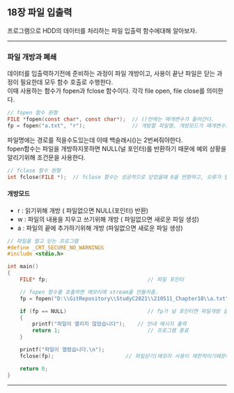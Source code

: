 ## 18장 파일 입출력
프로그램으로 HDD의 데이터를 처리하는 파일 입출력 함수에대해 알아보자.

---------------------------------------------------------------------------

### 파일 개방과 폐쇄
데이터를 입출력하기전에 준비하는 과정이 파일 개방이고, 사용이 끝난 파일은 닫는 과정이 필요한데 모두 함수 호출로 수행한다.<br>
이때 사용하는 함수가 fopen과 fclose 함수이다. 각각 file open, file close를 의미한다.
```C
// fopen 함수 원형
FILE *fopen(const char*, const char*);  // ()안에는 매개변수가 들어간다.
fp = fopen("a.txt", "r");               // 개방할 파일명, 개방모드가 매개변수로 들어간다.
```
파일명에는 경로를 적을수도있는데 이때 백슬래시(\)는 2번써줘야한다.<br>
fopen함수는 파일을 개방하지못하면 NULL(널 포인터)를 반환하기 때문에 예외 상황을 알리기위해 조건문을 사용한다.
```C
// fclose 함수 원형
int fclose(FILE *);  // fclose 함수는 성공적으로 닫았을때 0을 반환하고, 오류가 발생하면 EOF(End Of File)을 반환한다.
```


#### 개방모드
- r : 읽기위해 개방 ( 파일없으면 NULL(포인터) 반환) <br>
- w : 파일의 내용을 지우고 쓰기위해 개방 ( 파일없으면 새로운 파일 생성) <br>
- a : 파일의 끝에 추가하기위해 개방 (파일없으면 새로운 파일 생성) <br>

```C
// 파일을 열고 닫는 프로그램
#define _CRT_SECURE_NO_WARNINGS
#include <stdio.h>

int main() 
{
	FILE* fp;                                // 파일 포인터

	// fopen 함수를 호출하면 메모리에 stream을 만들어줌.
	fp = fopen("D:\\GitRepository\\StudyC2021\\210511_Chapter18\\a.txt", "r");  // a.txt파일을 읽기 전용으로 개방

	if (fp == NULL)                          // fp가 널 포인터면 파일개방 실패
	{
		printf("파일이 열리지 않았습니다");    // 안내 메시지 출력
		return 1;                            // 프로그램 종료
	}

	printf("파일이 열렸습니다.\n");  
	fclose(fp);                       // 파일닫기(메모리 사용이 제한적이기때문에 작업이끝나면 닫는습관이 필요함)

	return 0;
}
```

---------------------------------------------------------------------------



